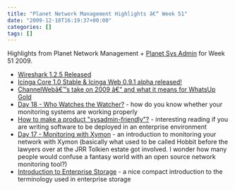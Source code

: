```yaml
---
title: "Planet Network Management Highlights â€“ Week 51"
date: "2009-12-18T16:19:37+00:00"
categories: []
tags: []
---
```


Highlights from Planet Network Management + <a href="http://planetsysadmin.com/">Planet Sys Admin</a> for Week 51 2009.
<ul>
	<li><a href="http://www.wireshark.org/news/20091217.html">Wireshark 1.2.5 Released</a></li>
	<li><a href="http://www.icinga.org/2009/12/16/icinga-core-1-0-stable-icinga-web-0-9-1-alpha-released/">Icinga Core 1.0 Stable &amp; Icinga Web 0.9.1 alpha released!</a></li>
	<li><a href="http://www.dailynetworkmonitor.com/2009/12/16/channelwebs-take-on-2009-and-what-it-means-for-whatsup-gold/">ChannelWebâ€™s take on 2009 â€“ and what it means for WhatsUp Gold</a></li>
	<li><a href="http://sysadvent.blogspot.com/2009/12/day-18-who-watches-watcher.html">Day 18 - Who Watches the Watcher?</a> - how do you know whether your monitoring systems are working properly</li>
	<li><a href="http://everythingsysadmin.com/2009/12/how-to-make-a-product-sysadmin.html">How to make a product "sysadmin-friendly"?</a> - interesting reading if you are writing software to be deployed in an enterprise environment</li>
	<li><a href="http://sysadvent.blogspot.com/2009/12/day-17-monitoring-with-xymon.html">Day 17 - Monitoring with Xymon</a> - an introduction to monitoring your network with Xymon (basically what used to be called Hobbit before the lawyers over at the JRR Tolkien estate got involved. I wonder how many people would confuse a fantasy world with an open source network monitoring tool?)</li>
	<li><a href="http://www.standalone-sysadmin.com/blog/2009/12/introduction-to-enterprise-storage/">Introduction to Enterprise Storage</a> - a nice compact introduction to the terminology used in enterprise storage</li>
</ul>

